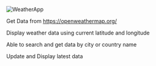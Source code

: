 ![WeatherApp](https://user-images.githubusercontent.com/84864550/223461951-456cdc4e-519a-45c5-b0b9-c18b0e149a0c.png)


Get Data from https://openweathermap.org/

Display weather data using current latitude and longitude

Able to search and get data by city or country name

Update and Display latest data
